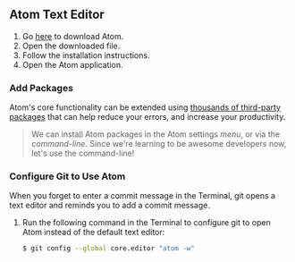 ## Atom Text Editor

1. Go [here](https://atom.io) to download Atom.
2. Open the downloaded file.
3. Follow the installation instructions.
4. Open the Atom application.

### Add Packages
Atom's core functionality can be extended using [thousands of third-party packages](https://atom.io/packages) that can help reduce your errors, and increase your productivity.

> We can install Atom packages in the Atom settings _menu_, or via the _command-line_.  Since we're learning to be awesome developers now, let's use the command-line!

<!--
WDI 31 decided against adding these linters
We'd prefer students to look at console error messages from the start.

We recommend you install the following packages. In your Terminal, run:

* `apm install emmet-simplified`



 #### Add Linters
Now we're ready to install linting packages in Atom. Linting tools allow us to check for mistakes in our code and stick to programming language best practices.

We recommend you install the following linters for Javascript and Ruby. In your Terminal, run:

```bash
apm install linter
apm install linter-ruby

npm install -g jshint # note this is a node package, not an atom package!
apm install linter-jshint
``` -->

### Configure Git to Use Atom

When you forget to enter a commit message in the Terminal, git opens a text editor and reminds you to add a commit message.

1. Run the following command in the Terminal to configure git to open Atom instead of the default text editor:

    ```bash
    $ git config --global core.editor "atom -w"
    ```
